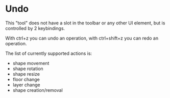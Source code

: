 # Undo

This "tool" does not have a slot in the toolbar or any other UI element, but is controlled by 2 keybindings.

With ctrl+z you can undo an operation, with ctrl+shift+z you can redo an operation.

The list of currently supported actions is:

-   shape movement
-   shape rotation
-   shape resize
-   floor change
-   layer change
-   shape creation/removal
